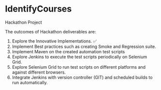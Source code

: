 # IdentifyCourses
Hackathon Project

The outcomes of Hackathon deliverables are:

1. Explore the Innovative Implementations. :white_check_mark:
2. Implement Best practices such as creating Smoke and Regression suite.
3. Implement Maven on the created automation test scripts
4. Explore Jenkins to execute the test scripts periodically on Selenium Grid.
5. Explore Selenium Grid to run test scripts on different platforms and against different browsers.
6. Integrate Jenkins with version controller (GIT) and scheduled builds to run automatically.
